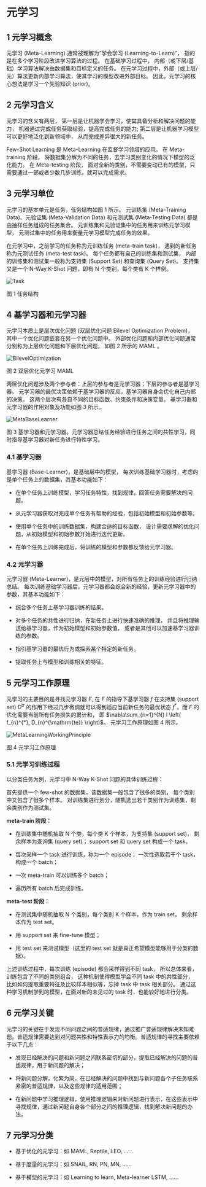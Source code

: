 # 元学习


## 1 元学习概念

元学习 (Meta-Learning) 通常被理解为“学会学习 (Learning-to-Learn)”，
指的是在多个学习阶段改进学习算法的过程。
在基础学习过程中，
内部（或下层/基础）学习算法解决由数据集和目标定义的任务。
在元学习过程中，外部（或上层/元）算法更新内部学习算法，使其学习的模型改进外部目标。
因此，元学习的核心想法是学习一个先验知识 (prior)。


## 2 元学习含义

元学习的含义有两层，
第一层是让机器学会学习，使其具备分析和解决问题的能力，
机器通过完成任务获取经验，提高完成任务的能力; 
第二层是让机器学习模型可以更好地泛化到新领域中，
从而完成差异很大的新任务。

Few-Shot Learning 是 Meta-Learning 在监督学习领域的应用。
在 Meta-training 阶段，
将数据集分解为不同的任务，去学习类别变化的情况下模型的泛化能力。
在 Meta-testing 阶段，
面对全新的类别，不需要变动已有的模型，只需要通过一部或者少数几步训练，就可以完成需求。


## 3 元学习单位

元学习的基本单元是任务，任务结构如图 1 所示。
元训练集 (Meta-Training Data)、元验证集 (Meta-Validation Data) 
和元测试集 (Meta-Testing Data) 都是由抽样任务组成的任务集合。
元训练集和元验证集中的任务用来训练元学习模型，
元测试集中的任务用来衡量元学习模型完成任务的效果。

在元学习中，之前学习的任务称为元训练任务 (meta-train task)，
遇到的新任务称为元测试任务 (meta-test task)。
每个任务都有自己的训练集和测试集，
内部的训练集和测试集一般称为支持集 (Support Set) 和查询集 (Query Set)。
支持集又是一个 N-Way K-Shot 问题，即有 N 个类别，每个类有 K 个样例。 

![Task](../../images/meta_learning/preliminaries/Task.png)

图 1  任务结构


## 4 基学习器和元学习器

元学习本质上是层次优化问题 (双层优化问题 Bilevel Optimization Problem)，
其中一个优化问题嵌套在另一个优化问题中。
外部优化问题和内部优化问题通常分别称为上层优化问题和下层优化问题，
如图 2  所示的 MAML 。

![BilevelOptimization](../../images/meta_learning/preliminaries/BilevelOptimization.png)

图 2  双层优化元学习 MAML


两层优化问题涉及两个参与者：上层的参与者是元学习器；下层的参与者是基学习器。
元学习器的最优决策依赖于基学习器的反应，基学习器自身会优化自己内部的决策。
这两个层次有各自不同的目标函数、约束条件和决策变量。
基学习器和元学习器的作用对象及功能如图 3 所示。

![MetaBaseLearner](../../images/meta_learning/preliminaries/MetaBaseLearner.png)

图 3  基学习器和元学习器。元学习器总结任务经验进行任务之间的共性学习，同时指导基学习器对新任务进行特性学习。 

### 4.1 基学习器

基学习器 (Base-Learner)，是基础层中的模型，
每次训练基础学习器时，考虑的是单个任务上的数据集，其基本功能如下：

- 在单个任务上训练模型，学习任务特性，找到规律，回答任务需要解决的问题。

- 从元学习器获取对完成单个任务有帮助的经验，包括初始模型和初始参数等。

- 使用单个任务中的训练数据集，构建合适的目标函数，
设计需要求解的优化问题，从初始模型和初始参数开始进行迭代更新。

- 在单个任务上训练完成后，将训练的模型和参数都反馈给元学习器。

### 4.2 元学习器

元学习器 (Meta-Learner)，是元层中的模型，对所有任务上的训练经验进行归纳总结。
每次训练基础学习器后，元学习器都会综合新的经验，更新元学习器中的参数，其基本功能如下：

- 综合多个任务上基学习器训练的结果。

- 对多个任务的共性进行归纳，在新任务上进行快速准确的推理，
并且将推理输送给基学习器，作为初始模型和初始参数值，
或者是其他可以加速基学习器训练的参数。

- 指引基学习器的最优行为或探索某个特定的新任务。

- 提取任务上与模型和训练相关的特征。


## 5 元学习工作原理

元学习的主要目的是寻找元学习器 $F$, 
在 $F$ 的指导下基学习器 $f$ 在支持集 (support set) $D^{\mathrm{tr}}$ 的作用下经过几步微调就可以得到适应当前新任务的最优状态 $f^{*}$。而 $F$ 的优化需要当前所有任务损失的累计和，
即 $\nabla\sum_{n=1}^{N} l \left( f_{n}^{*}, D_{n}^{\mathrm{te}} \right)$。
元学习工作原理如图 4 所示。

![MetaLearningWorkingPrinciple](../../images/meta_learning/preliminaries/MetaLearningWorkingPrinciple.png)

图 4  元学习工作原理

### 5.1 元学习训练过程

以分类任务为例，元学习中 N-Way K-Shot 问题的具体训练过程：

首先提供一个 few-shot 的数据集，该数据集一般包含了很多的类别，
每个类别中又包含了很多个样本。
对训练集进行划分，随机选出若干类别作为训练集，剩余类别作为测试集。

**meta-train 阶段：**

- 在训练集中随机抽取 N 个类，每个类 K 个样本，为支持集 (support set)，
剩余样本为查询集 (query set)；
support set 和 query set 构成一个 task。

- 每次采样一个 task 进行训练，称为一个 episode；
一次性选取若干个 task，构成一个 batch；

- 一次 meta-train 可以训练多个 batch；

- 遍历所有 batch 后完成训练。

**meta-test 阶段：**

- 在测试集中随机抽取 N 个类别，每个类别 K 个样本，作为 train set，
剩余样本作为 test set。

- 用 support set 来 fine-tune 模型；

- 用 test set 来测试模型（这里的 test set 就是真正希望模型能够用于分类的数据）。

上述训练过程中，每次训练 (episode) 都会采样得到不同 task，
所以总体来看，训练包含了不同的类别组合，
这种机制使得模型学会不同 task 中的共性部分，
比如如何提取重要特征及比较样本相似等，忘掉 task 中 task 相关部分。
通过这种学习机制学到的模型，在面对新的未见过的 task 时，也能较好地进行分类。


## 6 元学习关键

元学习的关键在于发现不同问题之间的普适规律，通过推广普适规律解决末知难题。普适规律需要达到对问题共性和特性表示力的均衡。普适规律的寻找主要依赖于以下几点：

- 发现已经解决的问题和新问题之间联系密切的部分，提取已经解决的问题的普适规律，用于新问题的解决；

- 将新问题分解，化繁为简，在已经解决的问题中找到与新问题各个子任务联系紧密的普适规律，以及这些规律的适用范围；

- 在新问题中学习推理逻辑，使用推理逻辑来对新问题进行表示，在这些表示中寻找规律，通过新问题自身各个部分之间的推理逻辑，找到解决新问题的办法。


## 7 元学习分类

- 基于优化的元学习：如 MAML, Reptile, LEO, ......

- 基于度量的元学习：如 SNAIL, RN, PN, MN, ......

- 基于模型的元学习：如 Learning to learn, Meta-learner LSTM, ......
